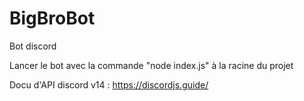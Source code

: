 # BigBroBot
Bot discord

Lancer le bot avec la commande "node index.js" à la racine du projet

Docu d'API discord v14 : https://discordjs.guide/
